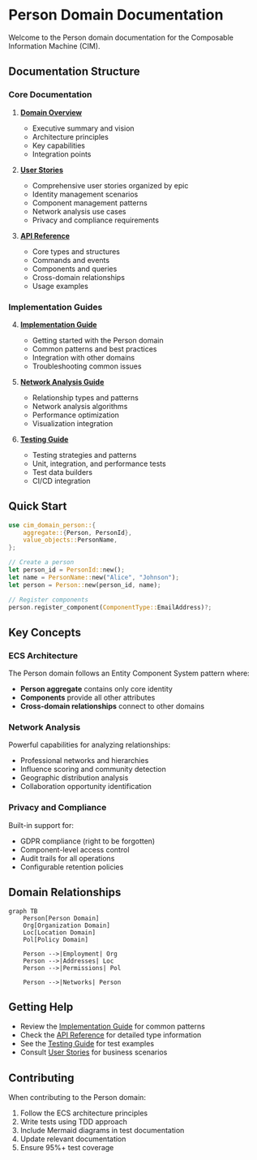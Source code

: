 # Person Domain Documentation

Welcome to the Person domain documentation for the Composable Information Machine (CIM).

## Documentation Structure

### Core Documentation

1. **[Domain Overview](domain_overview.md)**
   - Executive summary and vision
   - Architecture principles
   - Key capabilities
   - Integration points

2. **[User Stories](user_stories.md)**
   - Comprehensive user stories organized by epic
   - Identity management scenarios
   - Component management patterns
   - Network analysis use cases
   - Privacy and compliance requirements

3. **[API Reference](api_reference.md)**
   - Core types and structures
   - Commands and events
   - Components and queries
   - Cross-domain relationships
   - Usage examples

### Implementation Guides

4. **[Implementation Guide](implementation_guide.md)**
   - Getting started with the Person domain
   - Common patterns and best practices
   - Integration with other domains
   - Troubleshooting common issues

5. **[Network Analysis Guide](network_analysis_guide.md)**
   - Relationship types and patterns
   - Network analysis algorithms
   - Performance optimization
   - Visualization integration

6. **[Testing Guide](testing_guide.md)**
   - Testing strategies and patterns
   - Unit, integration, and performance tests
   - Test data builders
   - CI/CD integration

## Quick Start

```rust
use cim_domain_person::{
    aggregate::{Person, PersonId},
    value_objects::PersonName,
};

// Create a person
let person_id = PersonId::new();
let name = PersonName::new("Alice", "Johnson");
let person = Person::new(person_id, name);

// Register components
person.register_component(ComponentType::EmailAddress)?;
```

## Key Concepts

### ECS Architecture
The Person domain follows an Entity Component System pattern where:
- **Person aggregate** contains only core identity
- **Components** provide all other attributes
- **Cross-domain relationships** connect to other domains

### Network Analysis
Powerful capabilities for analyzing relationships:
- Professional networks and hierarchies
- Influence scoring and community detection
- Geographic distribution analysis
- Collaboration opportunity identification

### Privacy and Compliance
Built-in support for:
- GDPR compliance (right to be forgotten)
- Component-level access control
- Audit trails for all operations
- Configurable retention policies

## Domain Relationships

```mermaid
graph TB
    Person[Person Domain]
    Org[Organization Domain]
    Loc[Location Domain]
    Pol[Policy Domain]
    
    Person -->|Employment| Org
    Person -->|Addresses| Loc
    Person -->|Permissions| Pol
    
    Person -->|Networks| Person
```

## Getting Help

- Review the [Implementation Guide](implementation_guide.md) for common patterns
- Check the [API Reference](api_reference.md) for detailed type information
- See the [Testing Guide](testing_guide.md) for test examples
- Consult [User Stories](user_stories.md) for business scenarios

## Contributing

When contributing to the Person domain:
1. Follow the ECS architecture principles
2. Write tests using TDD approach
3. Include Mermaid diagrams in test documentation
4. Update relevant documentation
5. Ensure 95%+ test coverage 
